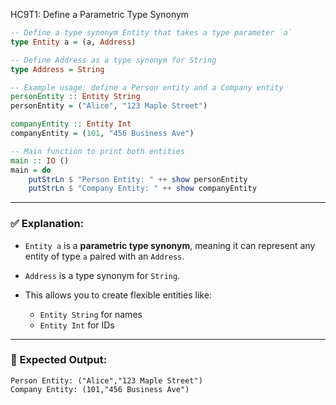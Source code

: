 HC9T1: Define a Parametric Type Synonym
```haskell
-- Define a type synonym Entity that takes a type parameter `a`
type Entity a = (a, Address)

-- Define Address as a type synonym for String
type Address = String

-- Example usage: define a Person entity and a Company entity
personEntity :: Entity String
personEntity = ("Alice", "123 Maple Street")

companyEntity :: Entity Int
companyEntity = (101, "456 Business Ave")

-- Main function to print both entities
main :: IO ()
main = do
    putStrLn $ "Person Entity: " ++ show personEntity
    putStrLn $ "Company Entity: " ++ show companyEntity
```

---

### ✅ Explanation:

* `Entity a` is a **parametric type synonym**, meaning it can represent any entity of type `a` paired with an `Address`.
* `Address` is a type synonym for `String`.
* This allows you to create flexible entities like:

  * `Entity String` for names
  * `Entity Int` for IDs

---

### 🧪 Expected Output:

```
Person Entity: ("Alice","123 Maple Street")
Company Entity: (101,"456 Business Ave")
```
